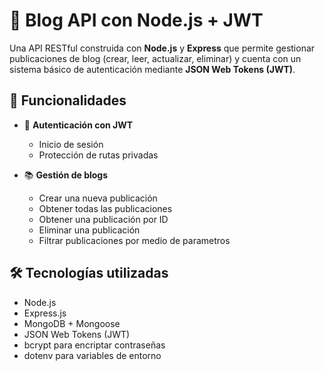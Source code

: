 # 📝 Blog API con Node.js + JWT

Una API RESTful construida con **Node.js** y **Express** que permite gestionar publicaciones de blog (crear, leer, actualizar, eliminar) y cuenta con un sistema básico de autenticación mediante **JSON Web Tokens (JWT)**.

## 🚀 Funcionalidades

- 🔐 **Autenticación con JWT**
  - Inicio de sesión 
  - Protección de rutas privadas

- 📚 **Gestión de blogs**
  - Crear una nueva publicación
  - Obtener todas las publicaciones
  - Obtener una publicación por ID
  - Eliminar una publicación
  - Filtrar publicaciones por medio de parametros

## 🛠️ Tecnologías utilizadas

- Node.js
- Express.js
- MongoDB + Mongoose
- JSON Web Tokens (JWT)
- bcrypt para encriptar contraseñas
- dotenv para variables de entorno
